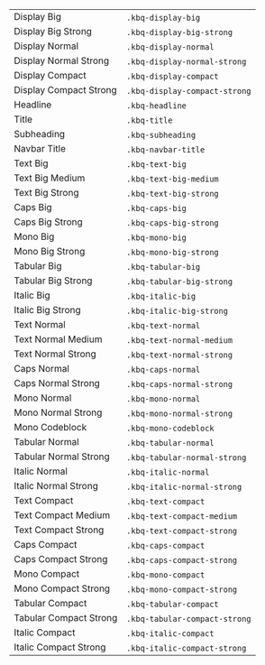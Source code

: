 <table id="base-typography-table">
                    <tbody>
                        <tr>
                                        <td align="left"><div class="kbq-design-token-example__typography kbq-display-big">Display Big</div></td>
                                        <td align="left" style="vertical-align: bottom"><div class="kbq-design-token-example__var"><code kbq-code-snippet style="cursor: pointer">.kbq-display-big</code></div></td>
                                    </tr>
<tr>
                                        <td align="left"><div class="kbq-design-token-example__typography kbq-display-big-strong">Display Big Strong</div></td>
                                        <td align="left" style="vertical-align: bottom"><div class="kbq-design-token-example__var"><code kbq-code-snippet style="cursor: pointer">.kbq-display-big-strong</code></div></td>
                                    </tr>
<tr>
                                        <td align="left"><div class="kbq-design-token-example__typography kbq-display-normal">Display Normal</div></td>
                                        <td align="left" style="vertical-align: bottom"><div class="kbq-design-token-example__var"><code kbq-code-snippet style="cursor: pointer">.kbq-display-normal</code></div></td>
                                    </tr>
<tr>
                                        <td align="left"><div class="kbq-design-token-example__typography kbq-display-normal-strong">Display Normal Strong</div></td>
                                        <td align="left" style="vertical-align: bottom"><div class="kbq-design-token-example__var"><code kbq-code-snippet style="cursor: pointer">.kbq-display-normal-strong</code></div></td>
                                    </tr>
<tr>
                                        <td align="left"><div class="kbq-design-token-example__typography kbq-display-compact">Display Compact</div></td>
                                        <td align="left" style="vertical-align: bottom"><div class="kbq-design-token-example__var"><code kbq-code-snippet style="cursor: pointer">.kbq-display-compact</code></div></td>
                                    </tr>
<tr>
                                        <td align="left"><div class="kbq-design-token-example__typography kbq-display-compact-strong">Display Compact Strong</div></td>
                                        <td align="left" style="vertical-align: bottom"><div class="kbq-design-token-example__var"><code kbq-code-snippet style="cursor: pointer">.kbq-display-compact-strong</code></div></td>
                                    </tr>
<tr>
                                        <td align="left"><div class="kbq-design-token-example__typography kbq-headline">Headline</div></td>
                                        <td align="left" style="vertical-align: bottom"><div class="kbq-design-token-example__var"><code kbq-code-snippet style="cursor: pointer">.kbq-headline</code></div></td>
                                    </tr>
<tr>
                                        <td align="left"><div class="kbq-design-token-example__typography kbq-title">Title</div></td>
                                        <td align="left" style="vertical-align: bottom"><div class="kbq-design-token-example__var"><code kbq-code-snippet style="cursor: pointer">.kbq-title</code></div></td>
                                    </tr>
<tr>
                                        <td align="left"><div class="kbq-design-token-example__typography kbq-subheading">Subheading</div></td>
                                        <td align="left" style="vertical-align: bottom"><div class="kbq-design-token-example__var"><code kbq-code-snippet style="cursor: pointer">.kbq-subheading</code></div></td>
                                    </tr>
<tr>
                                        <td align="left"><div class="kbq-design-token-example__typography kbq-navbar-title">Navbar Title</div></td>
                                        <td align="left" style="vertical-align: bottom"><div class="kbq-design-token-example__var"><code kbq-code-snippet style="cursor: pointer">.kbq-navbar-title</code></div></td>
                                    </tr>
<tr>
                                        <td align="left"><div class="kbq-design-token-example__typography kbq-text-big">Text Big</div></td>
                                        <td align="left" style="vertical-align: bottom"><div class="kbq-design-token-example__var"><code kbq-code-snippet style="cursor: pointer">.kbq-text-big</code></div></td>
                                    </tr>
<tr>
                                        <td align="left"><div class="kbq-design-token-example__typography kbq-text-big-medium">Text Big Medium</div></td>
                                        <td align="left" style="vertical-align: bottom"><div class="kbq-design-token-example__var"><code kbq-code-snippet style="cursor: pointer">.kbq-text-big-medium</code></div></td>
                                    </tr>
<tr>
                                        <td align="left"><div class="kbq-design-token-example__typography kbq-text-big-strong">Text Big Strong</div></td>
                                        <td align="left" style="vertical-align: bottom"><div class="kbq-design-token-example__var"><code kbq-code-snippet style="cursor: pointer">.kbq-text-big-strong</code></div></td>
                                    </tr>
<tr>
                                        <td align="left"><div class="kbq-design-token-example__typography kbq-caps-big">Caps Big</div></td>
                                        <td align="left" style="vertical-align: bottom"><div class="kbq-design-token-example__var"><code kbq-code-snippet style="cursor: pointer">.kbq-caps-big</code></div></td>
                                    </tr>
<tr>
                                        <td align="left"><div class="kbq-design-token-example__typography kbq-caps-big-strong">Caps Big Strong</div></td>
                                        <td align="left" style="vertical-align: bottom"><div class="kbq-design-token-example__var"><code kbq-code-snippet style="cursor: pointer">.kbq-caps-big-strong</code></div></td>
                                    </tr>
<tr>
                                        <td align="left"><div class="kbq-design-token-example__typography kbq-mono-big">Mono Big</div></td>
                                        <td align="left" style="vertical-align: bottom"><div class="kbq-design-token-example__var"><code kbq-code-snippet style="cursor: pointer">.kbq-mono-big</code></div></td>
                                    </tr>
<tr>
                                        <td align="left"><div class="kbq-design-token-example__typography kbq-mono-big-strong">Mono Big Strong</div></td>
                                        <td align="left" style="vertical-align: bottom"><div class="kbq-design-token-example__var"><code kbq-code-snippet style="cursor: pointer">.kbq-mono-big-strong</code></div></td>
                                    </tr>
<tr>
                                        <td align="left"><div class="kbq-design-token-example__typography kbq-tabular-big">Tabular Big</div></td>
                                        <td align="left" style="vertical-align: bottom"><div class="kbq-design-token-example__var"><code kbq-code-snippet style="cursor: pointer">.kbq-tabular-big</code></div></td>
                                    </tr>
<tr>
                                        <td align="left"><div class="kbq-design-token-example__typography kbq-tabular-big-strong">Tabular Big Strong</div></td>
                                        <td align="left" style="vertical-align: bottom"><div class="kbq-design-token-example__var"><code kbq-code-snippet style="cursor: pointer">.kbq-tabular-big-strong</code></div></td>
                                    </tr>
<tr>
                                        <td align="left"><div class="kbq-design-token-example__typography kbq-italic-big">Italic Big</div></td>
                                        <td align="left" style="vertical-align: bottom"><div class="kbq-design-token-example__var"><code kbq-code-snippet style="cursor: pointer">.kbq-italic-big</code></div></td>
                                    </tr>
<tr>
                                        <td align="left"><div class="kbq-design-token-example__typography kbq-italic-big-strong">Italic Big Strong</div></td>
                                        <td align="left" style="vertical-align: bottom"><div class="kbq-design-token-example__var"><code kbq-code-snippet style="cursor: pointer">.kbq-italic-big-strong</code></div></td>
                                    </tr>
<tr>
                                        <td align="left"><div class="kbq-design-token-example__typography kbq-text-normal">Text Normal</div></td>
                                        <td align="left" style="vertical-align: bottom"><div class="kbq-design-token-example__var"><code kbq-code-snippet style="cursor: pointer">.kbq-text-normal</code></div></td>
                                    </tr>
<tr>
                                        <td align="left"><div class="kbq-design-token-example__typography kbq-text-normal-medium">Text Normal Medium</div></td>
                                        <td align="left" style="vertical-align: bottom"><div class="kbq-design-token-example__var"><code kbq-code-snippet style="cursor: pointer">.kbq-text-normal-medium</code></div></td>
                                    </tr>
<tr>
                                        <td align="left"><div class="kbq-design-token-example__typography kbq-text-normal-strong">Text Normal Strong</div></td>
                                        <td align="left" style="vertical-align: bottom"><div class="kbq-design-token-example__var"><code kbq-code-snippet style="cursor: pointer">.kbq-text-normal-strong</code></div></td>
                                    </tr>
<tr>
                                        <td align="left"><div class="kbq-design-token-example__typography kbq-caps-normal">Caps Normal</div></td>
                                        <td align="left" style="vertical-align: bottom"><div class="kbq-design-token-example__var"><code kbq-code-snippet style="cursor: pointer">.kbq-caps-normal</code></div></td>
                                    </tr>
<tr>
                                        <td align="left"><div class="kbq-design-token-example__typography kbq-caps-normal-strong">Caps Normal Strong</div></td>
                                        <td align="left" style="vertical-align: bottom"><div class="kbq-design-token-example__var"><code kbq-code-snippet style="cursor: pointer">.kbq-caps-normal-strong</code></div></td>
                                    </tr>
<tr>
                                        <td align="left"><div class="kbq-design-token-example__typography kbq-mono-normal">Mono Normal</div></td>
                                        <td align="left" style="vertical-align: bottom"><div class="kbq-design-token-example__var"><code kbq-code-snippet style="cursor: pointer">.kbq-mono-normal</code></div></td>
                                    </tr>
<tr>
                                        <td align="left"><div class="kbq-design-token-example__typography kbq-mono-normal-strong">Mono Normal Strong</div></td>
                                        <td align="left" style="vertical-align: bottom"><div class="kbq-design-token-example__var"><code kbq-code-snippet style="cursor: pointer">.kbq-mono-normal-strong</code></div></td>
                                    </tr>
<tr>
                                        <td align="left"><div class="kbq-design-token-example__typography kbq-mono-codeblock">Mono Codeblock</div></td>
                                        <td align="left" style="vertical-align: bottom"><div class="kbq-design-token-example__var"><code kbq-code-snippet style="cursor: pointer">.kbq-mono-codeblock</code></div></td>
                                    </tr>
<tr>
                                        <td align="left"><div class="kbq-design-token-example__typography kbq-tabular-normal">Tabular Normal</div></td>
                                        <td align="left" style="vertical-align: bottom"><div class="kbq-design-token-example__var"><code kbq-code-snippet style="cursor: pointer">.kbq-tabular-normal</code></div></td>
                                    </tr>
<tr>
                                        <td align="left"><div class="kbq-design-token-example__typography kbq-tabular-normal-strong">Tabular Normal Strong</div></td>
                                        <td align="left" style="vertical-align: bottom"><div class="kbq-design-token-example__var"><code kbq-code-snippet style="cursor: pointer">.kbq-tabular-normal-strong</code></div></td>
                                    </tr>
<tr>
                                        <td align="left"><div class="kbq-design-token-example__typography kbq-italic-normal">Italic Normal</div></td>
                                        <td align="left" style="vertical-align: bottom"><div class="kbq-design-token-example__var"><code kbq-code-snippet style="cursor: pointer">.kbq-italic-normal</code></div></td>
                                    </tr>
<tr>
                                        <td align="left"><div class="kbq-design-token-example__typography kbq-italic-normal-strong">Italic Normal Strong</div></td>
                                        <td align="left" style="vertical-align: bottom"><div class="kbq-design-token-example__var"><code kbq-code-snippet style="cursor: pointer">.kbq-italic-normal-strong</code></div></td>
                                    </tr>
<tr>
                                        <td align="left"><div class="kbq-design-token-example__typography kbq-text-compact">Text Compact</div></td>
                                        <td align="left" style="vertical-align: bottom"><div class="kbq-design-token-example__var"><code kbq-code-snippet style="cursor: pointer">.kbq-text-compact</code></div></td>
                                    </tr>
<tr>
                                        <td align="left"><div class="kbq-design-token-example__typography kbq-text-compact-medium">Text Compact Medium</div></td>
                                        <td align="left" style="vertical-align: bottom"><div class="kbq-design-token-example__var"><code kbq-code-snippet style="cursor: pointer">.kbq-text-compact-medium</code></div></td>
                                    </tr>
<tr>
                                        <td align="left"><div class="kbq-design-token-example__typography kbq-text-compact-strong">Text Compact Strong</div></td>
                                        <td align="left" style="vertical-align: bottom"><div class="kbq-design-token-example__var"><code kbq-code-snippet style="cursor: pointer">.kbq-text-compact-strong</code></div></td>
                                    </tr>
<tr>
                                        <td align="left"><div class="kbq-design-token-example__typography kbq-caps-compact">Caps Compact</div></td>
                                        <td align="left" style="vertical-align: bottom"><div class="kbq-design-token-example__var"><code kbq-code-snippet style="cursor: pointer">.kbq-caps-compact</code></div></td>
                                    </tr>
<tr>
                                        <td align="left"><div class="kbq-design-token-example__typography kbq-caps-compact-strong">Caps Compact Strong</div></td>
                                        <td align="left" style="vertical-align: bottom"><div class="kbq-design-token-example__var"><code kbq-code-snippet style="cursor: pointer">.kbq-caps-compact-strong</code></div></td>
                                    </tr>
<tr>
                                        <td align="left"><div class="kbq-design-token-example__typography kbq-mono-compact">Mono Compact</div></td>
                                        <td align="left" style="vertical-align: bottom"><div class="kbq-design-token-example__var"><code kbq-code-snippet style="cursor: pointer">.kbq-mono-compact</code></div></td>
                                    </tr>
<tr>
                                        <td align="left"><div class="kbq-design-token-example__typography kbq-mono-compact-strong">Mono Compact Strong</div></td>
                                        <td align="left" style="vertical-align: bottom"><div class="kbq-design-token-example__var"><code kbq-code-snippet style="cursor: pointer">.kbq-mono-compact-strong</code></div></td>
                                    </tr>
<tr>
                                        <td align="left"><div class="kbq-design-token-example__typography kbq-tabular-compact">Tabular Compact</div></td>
                                        <td align="left" style="vertical-align: bottom"><div class="kbq-design-token-example__var"><code kbq-code-snippet style="cursor: pointer">.kbq-tabular-compact</code></div></td>
                                    </tr>
<tr>
                                        <td align="left"><div class="kbq-design-token-example__typography kbq-tabular-compact-strong">Tabular Compact Strong</div></td>
                                        <td align="left" style="vertical-align: bottom"><div class="kbq-design-token-example__var"><code kbq-code-snippet style="cursor: pointer">.kbq-tabular-compact-strong</code></div></td>
                                    </tr>
<tr>
                                        <td align="left"><div class="kbq-design-token-example__typography kbq-italic-compact">Italic Compact</div></td>
                                        <td align="left" style="vertical-align: bottom"><div class="kbq-design-token-example__var"><code kbq-code-snippet style="cursor: pointer">.kbq-italic-compact</code></div></td>
                                    </tr>
<tr>
                                        <td align="left"><div class="kbq-design-token-example__typography kbq-italic-compact-strong">Italic Compact Strong</div></td>
                                        <td align="left" style="vertical-align: bottom"><div class="kbq-design-token-example__var"><code kbq-code-snippet style="cursor: pointer">.kbq-italic-compact-strong</code></div></td>
                                    </tr>
                    </tbody>
             </table>
